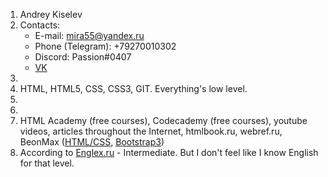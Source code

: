 1. Andrey Kiselev
2. Contacts:
    - E-mail: mira55@yandex.ru
    - Phone (Telegram): +79270010302
    - Discord: Passion#0407
    - [VK](https://vk.com/id140932007)
3. 
4. HTML, HTML5, CSS, CSS3, GIT. Everything's low level.
5. 
6. 
7. HTML Academy (free courses), Codecademy (free courses), youtube videos, articles throughout the Internet, htmlbook.ru, webref.ru, BeonMax ([HTML/CSS](https://beonmax.com/certificates/5ed5343c88f33f6af4ce4fa9e071e885/ru/), [Bootstrap3](https://beonmax.com/certificates/da93a1d6b0d5758f9ede00ad1db8d6d7/ru/))
8. According to [Englex.ru](https://englex.ru/your-level/placement/?answer_id=2614678&hidesend=1) - Intermediate. But I don't feel like I know English for that level.
